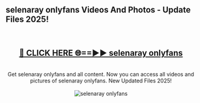 <h2>selenaray onlyfans Videos And Photos - Update Files 2025!</h2>
<br>
<div align="center">
<h2><a href="https://linkcuts.com/hfmhzwbr" rel="nofollow">🔴 CLICK HERE 🌐==►► selenaray onlyfans</a></h2>
<br>
Get selenaray onlyfans and all content. Now you can access all videos and pictures of selenaray onlyfans. New Updated Files 2025!
<br>
<br>
<a href="https://linkcuts.com/hfmhzwbr" rel="nofollow" data-target="animated-image.originalLink"><img src="https://i.ibb.co.com/WyWwxjT/player-gif2.gif" alt="selenaray onlyfans" style="max-width: 100%; display: inline-block;" data-target="animated-image.originalImage"></a>
</div>
<br>